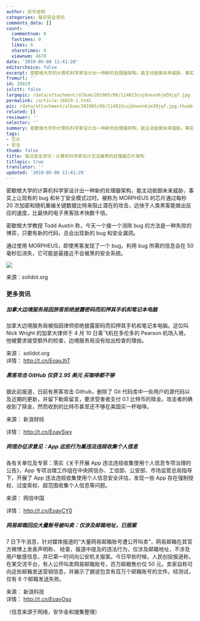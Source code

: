 ```yaml
---
author: 安华金和
categories: 每日安全资讯
comments_data: []
count:
  commentnum: 0
  favtimes: 0
  likes: 0
  sharetimes: 0
  viewnum: 4678
date: '2019-05-08 11:41:20'
editorchoice: false
excerpt: 密歇根大学的计算机科学家设计出一种新的处理器架构，能主动抵御未来威胁，事实上让现有的 bug 和补丁安全模式过时。
fromurl: ''
id: 10829
islctt: false
largepic: /data/attachment/album/201905/08/114023cuj6nexn6jm39jqf.jpg
permalink: /article-10829-1.html
pic: /data/attachment/album/201905/08/114023cuj6nexn6jm39jqf.jpg.thumb.jpg
related: []
reviewer: ''
selector: ''
summary: 密歇根大学的计算机科学家设计出一种新的处理器架构，能主动抵御未来威胁，事实上让现有的 bug 和补丁安全模式过时。
tags:
- 芯片
- 安全
thumb: false
title: 每日安全资讯：计算机科学家设计无法被黑的处理器芯片架构
titlepic: true
translator: ''
updated: '2019-05-08 11:41:20'
---
```


密歇根大学的计算机科学家设计出一种新的处理器架构，能主动抵御未来威胁，事实上让现有的 bug 和补丁安全模式过时。被称为 MORPHEUS 的芯片通过每秒 20 次加密和随机重编关键数据比特来阻止潜在的攻击，远快于人类黑客能做出反应的速度，比最快的电子黑客技术快数千倍。


密歇根大学教授 Todd Austin 称，今天一个接一个消除 bug 的方法是一种失败的博弈，只要有新的代码，总会出现新的 bug 和安全漏洞。


通过使用 MORPHEUS，即使黑客发现了一个 bug，利用 bug 所需的信息会在 50 毫秒后消失，它可能是最接近不会被黑的安全系统。


![](/data/attachment/album/201905/08/114023cuj6nexn6jm39jqf.jpg)


来源：solidot.org


### 更多资讯


##### 加拿大边境服务局因旅客拒绝披露密码而扣押其手机和笔记本电脑


加拿大边境服务局被指因律师拒绝披露密码而扣押其手机和笔记本电脑。这位叫 Nick Wright 的加拿大律师于 4 月 10 日乘飞机在多伦多的 Pearson 机场入境，他被要求接受额外的检查，边境服务局没有给出检查的理由。


来源： solidot.org  
详情： <http://t.cn/EoavJhT> 


##### 黑客攻击 GitHub 仅获 2.95 美元 买咖啡都不够


据此前报道，日前有黑客攻击 Github，删除了 Git 代码库中一些用户的源代码以及近期的更新，并留下勒索留言，要求受害者支付 0.1 比特币的赎金。攻击者的确收到了赎金，然而收到的比特币甚至还不够在美国买一杯咖啡。


来源： 新浪财经


详情： <http://t.cn/EoavSwv> 


##### 网信办征求意见：App 这些行为属违法违规收集个人信息


各有关单位及专家：落实《关于开展 App 违法违规收集使用个人信息专项治理的公告》，App 专项治理工作组在中央网信办、工信部、公安部、市场监管总局指导下，开展了 App 违法违规收集使用个人信息安全评估，发现一些 App 存在强制授权、过度索权、超范围收集个人信息等问题。


来源： 网信中国


详情： <http://t.cn/EoavCY0> 


##### 网易邮箱回应大量账号被叫卖：仅涉及邮箱地址，已报案


7 日下午消息，针对媒体报道的“大量网易邮箱账号遭公开叫卖”，网易邮箱在其官方微博上发表声明称， 经查，报道中提及的违法行为，仅涉及邮箱地址，不涉及用户敏感信息，并已第一时间向公安机关报案。今日早些时候，人民创投报道称，在某交流平台，有人公开叫卖网易邮箱账号，百万邮箱售价仅 50 元。卖家自称可向这些邮箱发送营销信息，并展示了据说包含有百万个邮箱账号的文件。经测试，仅有 6 个邮箱发送失败。


来源： 新浪科技  
详情： <http://t.cn/EoavOso> 


（信息来源于网络，安华金和搜集整理）